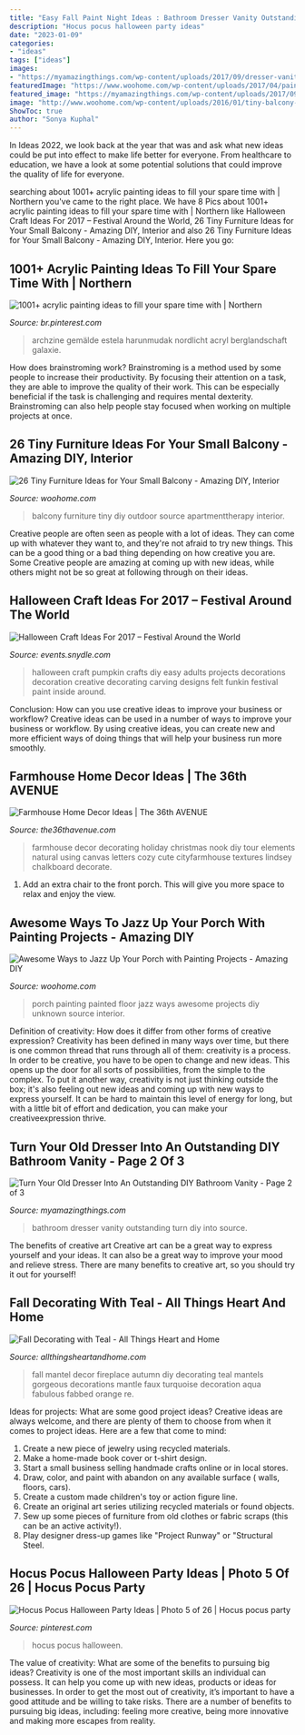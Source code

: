 ```yaml
---
title: "Easy Fall Paint Night Ideas : Bathroom Dresser Vanity Outstanding Turn Diy Into Source"
description: "Hocus pocus halloween party ideas"
date: "2023-01-09"
categories:
- "ideas"
tags: ["ideas"]
images:
- "https://myamazingthings.com/wp-content/uploads/2017/09/dresser-vanity-7.jpg"
featuredImage: "https://www.woohome.com/wp-content/uploads/2017/04/painted-porch-floor-2.jpg"
featured_image: "https://myamazingthings.com/wp-content/uploads/2017/09/dresser-vanity-7.jpg"
image: "http://www.woohome.com/wp-content/uploads/2016/01/tiny-balcony-furniture-11.jpg"
ShowToc: true
author: "Sonya Kuphal"
---
```



In Ideas 2022, we look back at the year that was and ask what new ideas could be put into effect to make life better for everyone. From healthcare to education, we have a look at some potential solutions that could improve the quality of life for everyone.

	

		
searching about 1001+ acrylic painting ideas to fill your spare time with | Northern you've came to the right place. We have 8 Pics about 1001+ acrylic painting ideas to fill your spare time with | Northern like Halloween Craft Ideas For 2017 – Festival Around the World, 26 Tiny Furniture Ideas for Your Small Balcony - Amazing DIY, Interior and also 26 Tiny Furniture Ideas for Your Small Balcony - Amazing DIY, Interior. Here you go:
		
    
## 1001+ Acrylic Painting Ideas To Fill Your Spare Time With | Northern

<img loading=lazy src="https://i.pinimg.com/736x/6f/88/36/6f883671bd9c963879c262adf2047847.jpg" onerror="this.onerror=null;this.src='https://tse4.mm.bing.net/th?id=OIP.v-3VT7-q4jP-VBFmGOGAjgHaO0&amp;pid=15.1';" alt="1001+ acrylic painting ideas to fill your spare time with | Northern">

_Source: br.pinterest.com_

>archzine gemälde estela harunmudak nordlicht acryl berglandschaft galaxie. 

	

How does brainstroming work?
Brainstroming is a method used by some people to increase their productivity. By focusing their attention on a task, they are able to improve the quality of their work. This can be especially beneficial if the task is challenging and requires mental dexterity. Brainstroming can also help people stay focused when working on multiple projects at once.

    
## 26 Tiny Furniture Ideas For Your Small Balcony - Amazing DIY, Interior

<img loading=lazy src="http://www.woohome.com/wp-content/uploads/2016/01/tiny-balcony-furniture-11.jpg" onerror="this.onerror=null;this.src='https://tse3.mm.bing.net/th?id=OIP.vhQssbbeqSqVn_7CN-wKZwHaLH&amp;pid=15.1';" alt="26 Tiny Furniture Ideas for Your Small Balcony - Amazing DIY, Interior">

_Source: woohome.com_

>balcony furniture tiny diy outdoor source apartmenttherapy interior. 

	

Creative people are often seen as people with a lot of ideas. They can come up with whatever they want to, and they're not afraid to try new things. This can be a good thing or a bad thing depending on how creative you are. Some Creative people are amazing at coming up with new ideas, while others might not be so great at following through on their ideas.

    
## Halloween Craft Ideas For 2017 – Festival Around The World

<img loading=lazy src="https://events.snydle.com/files/2017/06/Halloween-Craft-Ideas-For-2017-11.jpg" onerror="this.onerror=null;this.src='https://tse3.mm.bing.net/th?id=OIP.4SWD3BeIB_XLMT7JUZx5NgHaLH&amp;pid=15.1';" alt="Halloween Craft Ideas For 2017 – Festival Around the World">

_Source: events.snydle.com_

>halloween craft pumpkin crafts diy easy adults projects decorations decoration creative decorating carving designs felt funkin festival paint inside around. 

	

Conclusion: How can you use creative ideas to improve your business or workflow?
Creative ideas can be used in a number of ways to improve your business or workflow. By using creative ideas, you can create new and more efficient ways of doing things that will help your business run more smoothly.

    
## Farmhouse Home Decor Ideas | The 36th AVENUE

<img loading=lazy src="https://www.the36thavenue.com/wp-content/uploads/2015/09/City-Farmhouse-Holiday-Nook-Using-Textures-Natural-Elements-and-Lindsey-Letters-Beautiful-Canvas-1.jpg" onerror="this.onerror=null;this.src='https://tse3.mm.bing.net/th?id=OIP.7H9HeDFKJjFMNi7T8evimQHaLH&amp;pid=15.1';" alt="Farmhouse Home Decor Ideas | The 36th AVENUE">

_Source: the36thavenue.com_

>farmhouse decor decorating holiday christmas nook diy tour elements natural using canvas letters cozy cute cityfarmhouse textures lindsey chalkboard decorate. 

	

1. Add an extra chair to the front porch. This will give you more space to relax and enjoy the view. 

    
## Awesome Ways To Jazz Up Your Porch With Painting Projects - Amazing DIY

<img loading=lazy src="https://www.woohome.com/wp-content/uploads/2017/04/painted-porch-floor-2.jpg" onerror="this.onerror=null;this.src='https://tse4.mm.bing.net/th?id=OIP.rEyXdUngBpm0WiZv3IFipgHaLH&amp;pid=15.1';" alt="Awesome Ways to Jazz Up Your Porch with Painting Projects - Amazing DIY">

_Source: woohome.com_

>porch painting painted floor jazz ways awesome projects diy unknown source interior. 

	

Definition of creativity: How does it differ from other forms of creative expression?
Creativity has been defined in many ways over time, but there is one common thread that runs through all of them: creativity is a process. In order to be creative, you have to be open to change and new ideas. This opens up the door for all sorts of possibilities, from the simple to the complex.
To put it another way, creativity is not just thinking outside the box; it's also feeling out new ideas and coming up with new ways to express yourself. It can be hard to maintain this level of energy for long, but with a little bit of effort and dedication, you can make your creativeexpression thrive.

    
## Turn Your Old Dresser Into An Outstanding DIY Bathroom Vanity - Page 2 Of 3

<img loading=lazy src="https://myamazingthings.com/wp-content/uploads/2017/09/dresser-vanity-7.jpg" onerror="this.onerror=null;this.src='https://tse2.mm.bing.net/th?id=OIP.mPJCRFw2vfzwZinQmbY7TQHaLH&amp;pid=15.1';" alt="Turn Your Old Dresser Into An Outstanding DIY Bathroom Vanity - Page 2 of 3">

_Source: myamazingthings.com_

>bathroom dresser vanity outstanding turn diy into source. 

	

The benefits of creative art
Creative art can be a great way to express yourself and your ideas. It can also be a great way to improve your mood and relieve stress. There are many benefits to creative art, so you should try it out for yourself!

    
## Fall Decorating With Teal - All Things Heart And Home

<img loading=lazy src="https://www.allthingsheartandhome.com/wp-content/uploads/2015/09/3f21d7ffa5d3da96f70a08897914bda7.jpg" onerror="this.onerror=null;this.src='https://tse2.mm.bing.net/th?id=OIP._fVhkBSY5BEQDDoZeAeUWAHaLG&amp;pid=15.1';" alt="Fall Decorating with Teal - All Things Heart and Home">

_Source: allthingsheartandhome.com_

>fall mantel decor fireplace autumn diy decorating teal mantels gorgeous decorations mantle faux turquoise decoration aqua fabulous fabbed orange re. 

	

Ideas for projects: What are some good project ideas?
Creative ideas are always welcome, and there are plenty of them to choose from when it comes to project ideas. Here are a few that come to mind: 
1. Create a new piece of jewelry using recycled materials.
2. Make a home-made book cover or t-shirt design.
3. Start a small business selling handmade crafts online or in local stores.
4. Draw, color, and paint with abandon on any available surface ( walls, floors, cars).
5. Create a custom made children's toy or action figure line. 
6. Create an original art series utilizing recycled materials or found objects.
7. Sew up some pieces of furniture from old clothes or fabric scraps (this can be an active activity!). 
8. Play designer dress-up games like "Project Runway" or "Structural Steel.

    
## Hocus Pocus Halloween Party Ideas | Photo 5 Of 26 | Hocus Pocus Party

<img loading=lazy src="https://i.pinimg.com/736x/65/79/e9/6579e9ca19e83b51a76ea9775ef6ca8a.jpg" onerror="this.onerror=null;this.src='https://tse4.mm.bing.net/th?id=OIP.W8UGYaoxnvEpE93vpXIcngHaLJ&amp;pid=15.1';" alt="Hocus Pocus Halloween Party Ideas | Photo 5 of 26 | Hocus pocus party">

_Source: pinterest.com_

>hocus pocus halloween. 

	

The value of creativity: What are some of the benefits to pursuing big ideas?
Creativity is one of the most important skills an individual can possess. It can help you come up with new ideas, products or ideas for businesses. In order to get the most out of creativity, it’s important to have a good attitude and be willing to take risks. There are a number of benefits to pursuing big ideas, including: feeling more creative, being more innovative and making more escapes from reality.

